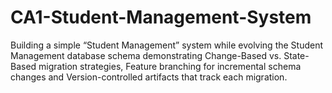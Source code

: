 # CA1-Student-Management-System
Building a simple “Student Management” system while evolving the Student Management database schema demonstrating Change-Based vs. State-Based migration strategies, Feature branching for incremental schema changes and Version-controlled artifacts that track each migration.
